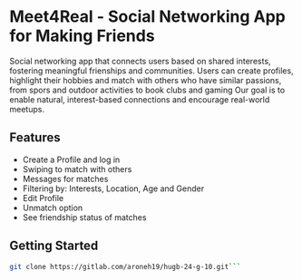 # Meet4Real - Social Networking App for Making Friends

Social networking app that connects users based on shared interests, fostering meaningful frienships and communities.
Users can create profiles, highlight their hobbies and match with others who have similar passions, from spors and outdoor activities to book clubs and gaming
Our goal is to enable natural, interest-based connections and encourage real-world meetups.

## Features

- Create a Profile and log in
- Swiping to match with others
- Messages for matches
- Filtering by: Interests, Location, Age and Gender
- Edit Profile
- Unmatch option
- See friendship status of matches

## Getting Started

```bash
git clone https://gitlab.com/aroneh19/hugb-24-g-10.git```